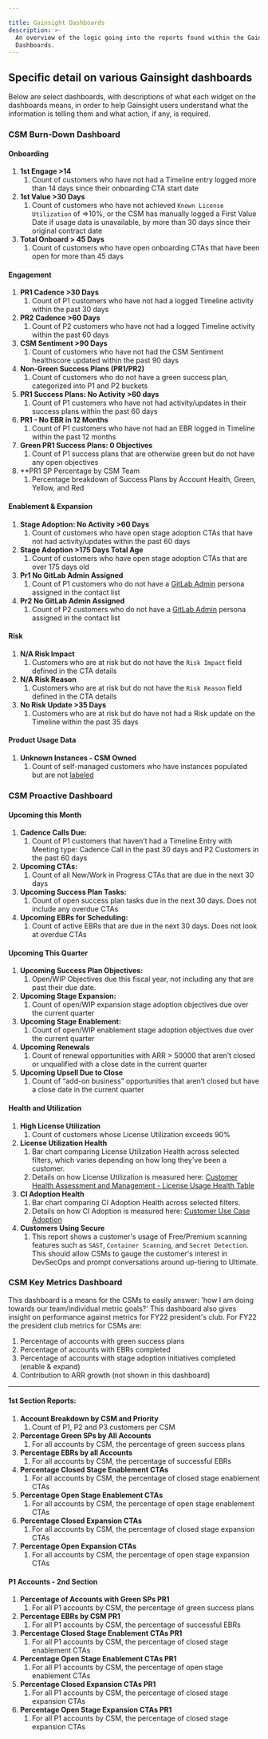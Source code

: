 ```yaml
---

title: Gainsight Dashboards
description: >-
  An overview of the logic going into the reports found within the Gainsight
  Dashboards.
---
```








## Specific detail on various Gainsight dashboards

Below are select dashboards, with descriptions of what each widget on the dashboards means, in order to help Gainsight users understand what the information is telling them and what action, if any, is required.

### CSM Burn-Down Dashboard

#### Onboarding

1. **1st Engage >14**
    1. Count of customers who have not had a Timeline entry logged more than 14 days since their onboarding CTA start date
1. **1st Value >30 Days**
    1. Count of customers who have not achieved `Known License Utilization` of =>10%, or the CSM has manually logged a First Value Date if usage data is unavailable, by more than 30 days since their original contract date
1. **Total Onboard > 45 Days**
    1. Count of customers who have open onboarding CTAs that have been open for more than 45 days

#### Engagement

1. **PR1 Cadence >30 Days**
    1. Count of P1 customers who have not had a logged Timeline activity within the past 30 days
1. **PR2 Cadence >60 Days**
    1. Count of P2 customers who have not had a logged Timeline activity within the past 60 days
1. **CSM Sentiment >90 Days**
    1. Count of customers who have not had the CSM Sentiment healthscore updated within the past 90 days
1. **Non-Green Success Plans (PR1/PR2)**
    1. Count of customers who do not have a green success plan, categorized into P1 and P2 buckets
1. **PR1 Success Plans: No Activity >60 days**
    1. Count of P1 customers who have not had activity/updates in their success plans within the past 60 days
1. **PR1 - No EBR in 12 Months**
    1. Count of P1 customers who have not had an EBR logged in Timeline within the past 12 months
1. **Green PR1 Success Plans: 0 Objectives**
    1. Count of P1 success plans that are otherwise green but do not have any open objectives
1. **PR1 SP Percentage by CSM Team
    1. Percentage breakdown of Success Plans by Account Health, Green, Yellow, and Red

#### Enablement & Expansion

1. **Stage Adoption: No Activity >60 Days**
    1. Count of customers who have open stage adoption CTAs that have not had activity/updates within the past 60 days
1. **Stage Adoption >175 Days Total Age**
    1. Count of customers who have open stage adoption CTAs that are over 175 days old
1. **Pr1 No GitLab Admin Assigned**
    1. Count of P1 customers who do not have a [GitLab Admin](/handbook/sales/field-operations/customer-success-operations/cs-ops-programs/#gitlab-admin-contacts) persona assigned in the contact list
1. **Pr2 No GitLab Admin Assigned**
    1. Count of P2 customers who do not have a [GitLab Admin](/handbook/sales/field-operations/customer-success-operations/cs-ops-programs/#gitlab-admin-contacts) persona assigned in the contact list

#### Risk

1. **N/A Risk Impact**
    1. Customers who are at risk but do not have the `Risk Impact` field defined in the CTA details
1. **N/A Risk Reason**
    1. Customers who are at risk but do not have the `Risk Reason` field defined in the CTA details
1. **No Risk Update >35 Days**
    1. Customers who are at risk but do have not had a Risk update on the Timeline within the past 35 days

#### Product Usage Data

1. **Unknown Instances - CSM Owned**
    1. Count of self-managed customers who have instances populated but are not [labeled](/handbook/customer-success/product-usage-data/using-product-usage-data-in-gainsight/#updating-self-managed-instance-type)

### CSM Proactive Dashboard

#### Upcoming this Month

1. **Cadence Calls Due:**
    1. Count of P1 customers that haven’t had a Timeline Entry with Meeting type: Cadence Call in the past 30 days and P2 Customers in the past 60 days
1. **Upcoming CTAs:**
    1. Count of all New/Work in Progress CTAs that are due in the next 30 days
1. **Upcoming Success Plan Tasks:**
    1. Count of open success plan tasks due in the next 30 days. Does not include any overdue CTAs
1. **Upcoming EBRs for Scheduling:**
    1. Count of active EBRs that are due in the next 30 days. Does not look at overdue CTAs

#### Upcoming This Quarter

1. **Upcoming Success Plan Objectives:**
    1. Open/WIP Objectives due this fiscal year, not including any that are past their due date.
1. **Upcoming Stage Expansion:**
    1. Count of open/WIP expansion stage adoption objectives due over the current quarter
1. **Upcoming Stage Enablement:**
    1. Count of open/WIP enablement stage adoption objectives due over the current quarter
1. **Upcoming Renewals**
    1. Count of renewal opportunities with ARR > 50000 that aren’t closed or unqualified with a close date in the current quarter
1. **Upcoming Upsell Due to Close**
    1. Count of “add-on business” opportunities that aren’t closed but have a close date in the current quarter

#### Health and Utilization

1. **High License Utilization**
    1. Count of customers whose License Utilization exceeds 90%
1. **License Utilization Health**
    1. Bar chart comparing License Utilization Health across selected filters, which varies depending on how long they've been a customer.
    1. Details on how License Utilization is measured here: [Customer Health Assessment and Management - License Usage Health Table](/handbook/customer-success/csm/health-score-triage/#license-usage-health-table)
1. **CI Adoption Health**
    1. Bar chart comparing CI Adoption Health across selected filters.
    1. Details on how CI Adoption is measured here: [Customer Use Case Adoption](/handbook/customer-success/product-usage-data/use-case-adoption/)
1. **Customers Using Secure**
    1. This report shows a customer's usage of Free/Premium scanning features such as `SAST`, `Container Scanning`, and `Secret Detection`. This should allow CSMs to gauge the customer's interest in DevSecOps and prompt conversations around up-tiering to Ultimate.

### CSM Key Metrics Dashboard

This dashboard is a means for the CSMs to easily answer: 'how I am doing towards our team/individual metric goals?' This dashboard also gives insight on performance against metrics for FY22 president's club.  For FY22 the president club metrics for CSMs are:

1. Percentage of accounts with green success plans
1. Percentage of accounts with EBRs completed
1. Percentage of accounts with stage adoption initiatives completed (enable & expand)
1. Contribution to ARR growth (not shown in this dashboard)

---

#### 1st Section Reports:

1. **Account Breakdown by CSM and Priority**
    1. Count of P1, P2 and P3 customers per CSM
2. **Percentage Green SPs by All Accounts**
    1. For all accounts by CSM, the percentage of green success plans
3. **Percentage EBRs by all Accounts**
    1. For all accounts by CSM, the percentage of successful EBRs
4. **Percentage Closed Stage Enablement CTAs**
    1. For all accounts by CSM, the percentage of closed stage enablement CTAs
5. **Percentage Open Stage Enablement CTAs**
    1. For all accounts by CSM, the percentage of open stage enablement CTAs
6. **Percentage Closed Expansion CTAs**
    1. For all accounts by CSM, the percentage of closed stage expansion CTAs
7. **Percentage Open Expansion CTAs**
    1. For all accounts by CSM, the percentage of open stage expansion CTAs

#### P1 Accounts - 2nd Section

1. **Percentage of Accounts with Green SPs PR1**
    1. For all P1 accounts by CSM, the percentage of green success plans
2. **Percentage EBRs by CSM PR1**
    1. For all P1 accounts by CSM, the percentage of successful EBRs
3. **Percentage Closed Stage Enablement CTAs PR1**
    1. For all P1 accounts by CSM, the percentage of closed stage enablement CTAs
4. **Percentage Open Stage Enablement CTAs PR1**
    1. For all P1 accounts by CSM, the percentage of open stage enablement CTAs
5. **Percentage Closed Expansion CTAs PR1**
    1. For all P1 accounts by CSM, the percentage of closed stage expansion CTAs
6. **Percentage Open Stage Expansion CTAs PR1**
    1. For all P1 accounts by CSM, the percentage of closed stage expansion CTAs
